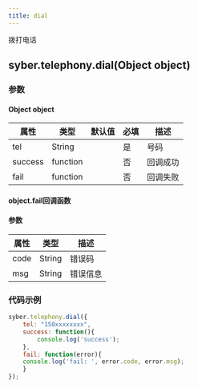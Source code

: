```yaml
---
title: dial
---
```


拨打电话

<!-- 支持`Promise` 使用。 -->

## syber.telephony.dial(Object object)
### 参数
#### Object object
| 属性     | 类型   | 默认值  |  必填 | 描述                         |
| ---------- | ------- | -------- | ---------------- | ----------------------------------
| tel     | String   |   | 是 | 号码      |
| success | function |   | 否  | 回调成功 |
| fail   | function  |   | 否 | 回调失败 |


#### object.fail回调函数
#### 参数
| 属性 | 类型  | 描述 |
| -- | -- | -- |
| code | String | 错误码   |
| msg  | String | 错误信息 |


### 代码示例
```javascript
syber.telephony.dial({
	tel: "150xxxxxxxx",
	success: function(){
		console.log('success');  
	},
	fail: function(error){
    console.log('fail: ', error.code, error.msg);
	}
});
```

<!-- #### Promise
```javascript
syber.telephony.dial({
	tel: "150xxxxxxxx",
}).then(function() {
	console.log('success');  
}).catch(function(fail) {
	console.log('fail: ', error.code, error.msg);
}); -->
```

